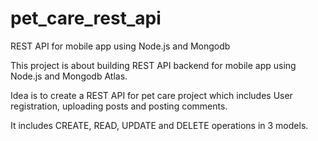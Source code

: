 # pet_care_rest_api
REST API for mobile app using Node.js and Mongodb

This project is about building REST API backend for mobile app using Node.js and Mongodb Atlas.

Idea is to create a REST API for pet care project which includes User registration, uploading posts and posting comments.

It includes CREATE, READ, UPDATE and DELETE operations in 3 models.
